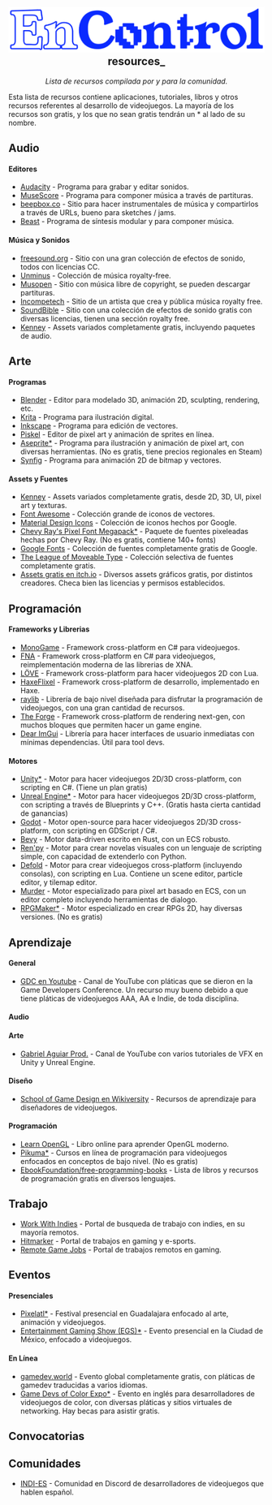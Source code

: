 <h2 align="center">
    <img src="./assets/logoblue.png">
    </a>
    resources_
</h2>

<p align="center">
  <i align="center">Lista de recursos compilada por y para la comunidad.</i>
</p>

Esta lista de recursos contiene aplicaciones, tutoriales, libros y otros recursos referentes al desarrollo de videojuegos. La mayoría de los recursos son gratis, y los que no sean gratis tendrán un * al lado de su nombre.

## Audio

<h4>Editores</h4>

- [Audacity](https://www.audacityteam.org/) - Programa para grabar y editar sonidos.
- [MuseScore](https://musescore.org/en) - Programa para componer música a través de partituras.
- [beepbox.co](https://www.beepbox.co/) - Sitio para hacer instrumentales de música y compartirlos a través de URLs, bueno para sketches / jams.
- [Beast](https://beast.testbit.eu/) - Programa de síntesis modular y para componer música.

<h4>Música y Sonidos</h4>

- [freesound.org](https://www.freesound.org/) - Sitio con una gran colección de efectos de sonido, todos con licencias CC.
- [Unminus](https://www.unminus.com/) - Colección de música royalty-free.
- [Musopen](https://musopen.org/) - Sitio con música libre de copyright, se pueden descargar partituras.
- [Incompetech](https://incompetech.com/music/royalty-free/) - Sitio de un artista que crea y pública música royalty free.
- [SoundBible](https://soundbible.com/royalty-free-sounds-1.html) - Sitio con una colección de efectos de sonido gratis con diversas licencias, tienen una sección royalty free.
- [Kenney](https://www.kenney.nl/) - Assets variados completamente gratis, incluyendo paquetes de audio.

## Arte

<h4>Programas</h4>

- [Blender](https://www.blender.org/) - Editor para modelado 3D, animación 2D, sculpting, rendering, etc.
- [Krita](https://krita.org/) - Programa para ilustración digital.
- [Inkscape](https://inkscape.org/es/) - Programa para edición de vectores.
- [Piskel](http://www.piskelapp.com/) - Editor de pixel art y animación de sprites en línea.
- [Aseprite*](https://www.aseprite.org/download/) - Programa para ilustración y animación de pixel art, con diversas herramientas. (No es gratis, tiene precios regionales en Steam)
- [Synfig](https://www.synfig.org/) - Programa para animación 2D de bitmap y vectores.

<h4>Assets y Fuentes</h4>

- [Kenney](https://www.kenney.nl/) - Assets variados completamente gratis, desde 2D, 3D, UI, pixel art y texturas.
- [Font Awesome](https://github.com/FortAwesome/Font-Awesome/) - Colección grande de iconos de vectores.
- [Material Design Icons](https://github.com/google/material-design-icons) - Colección de iconos hechos por Google.
- [Chevy Ray's Pixel Font Megapack*](https://chevyray.itch.io/pixel-font-megapack) - Paquete de fuentes pixeleadas hechas por Chevy Ray. (No es gratis, contiene 140+ fonts)
- [Google Fonts](https://www.google.com/fonts) - Colección de fuentes completamente gratis de Google.
- [The League of Moveable Type](https://www.theleagueofmoveabletype.com/) - Colección selectiva de fuentes completamente gratis.
- [Assets gratis en itch.io](https://itch.io/game-assets/free) - Diversos assets gráficos gratis, por distintos creadores. Checa bien las licencias y permisos establecidos.

## Programación

<h4>Frameworks y Librerias</h4>

- [MonoGame](https://monogame.net/) - Framework cross-platform en C# para videojuegos.
- [FNA](https://fna-xna.github.io/) - Framework cross-platform en C# para videojuegos, reimplementación moderna de las librerias de XNA.
- [LÖVE](https://www.love2d.org/) - Framework cross-platform para hacer videojuegos 2D con Lua.
- [HaxeFlixel](http://haxeflixel.com/) - Framework cross-platform de desarrollo, implementado en Haxe.
- [raylib](http://www.raylib.com/) - Librería de bajo nivel diseñada para disfrutar la programación de videojuegos, con una gran cantidad de recursos.
- [The Forge](https://github.com/ConfettiFX/The-Forge) - Framework cross-platform de rendering next-gen, con muchos bloques que permiten hacer un game engine.
- [Dear ImGui](https://github.com/ocornut/imgui) - Librería para hacer interfaces de usuario inmediatas con mínimas dependencias. Útil para tool devs.

<h4>Motores</h4>

- [Unity*](https://unity.com/download) - Motor para hacer videojuegos 2D/3D cross-platform, con scripting en C#. (Tiene un plan gratis)
- [Unreal Engine*](https://www.unrealengine.com/en-US) - Motor para hacer videojuegos 2D/3D cross-platform, con scripting a través de Blueprints y C++. (Gratis hasta cierta cantidad de ganancias)
- [Godot](https://godotengine.org/) - Motor open-source para hacer videojuegos 2D/3D cross-platform, con scripting en GDScript / C#.
- [Bevy](https://bevyengine.org/) - Motor data-driven escrito en Rust, con un ECS robusto.
- [Ren'py](https://www.renpy.org/) - Motor para crear novelas visuales con un lenguaje de scripting simple, con capacidad de extenderlo con Python.
- [Defold](https://defold.com/) - Motor para crear videojuegos cross-platform (incluyendo consolas), con scripting en Lua. Contiene un scene editor, particle editor, y tilemap editor.
- [Murder](https://github.com/isadorasophia/murder) - Motor especializado para pixel art basado en ECS, con un editor completo incluyendo herramientas de dialogo.
- [RPGMaker*](https://www.rpgmakerweb.com/downloads) - Motor especializado en crear RPGs 2D, hay diversas versiones. (No es gratis)

## Aprendizaje

<h4>General</h4>

- [GDC en Youtube](https://www.youtube.com/@Gdconf) - Canal de YouTube con pláticas que se dieron en la Game Developers Conference. Un recurso muy bueno debido a que tiene pláticas de videojuegos AAA, AA e Indie, de toda disciplina.
<h4>Audio</h4>
<h4>Arte</h4>

- [Gabriel Aguiar Prod.](https://www.youtube.com/@GabrielAguiarProd) - Canal de YouTube con varios tutoriales de VFX en Unity y Unreal Engine.
<h4>Diseño</h4>

- [School of Game Design en Wikiversity](https://en.wikiversity.org/wiki/School:Game_design) - Recursos de aprendizaje para diseñadores de videojuegos.
<h4>Programación</h4>

- [Learn OpenGL](https://learnopengl.com/) - Libro online para aprender OpenGL moderno.
- [Pikuma*](https://pikuma.com/) - Cursos en línea de programación para videojuegos enfocados en conceptos de bajo nivel. (No es gratis)
- [EbookFoundation/free-programming-books](https://github.com/EbookFoundation/free-programming-books) - Lista de libros y recursos de programación gratis en diversos lenguajes. 

## Trabajo

- [Work With Indies](https://workwithindies.com/) - Portal de busqueda de trabajo con indies, en su mayoría remotos.
- [Hitmarker](https://hitmarker.net/) - Portal de trabajos en gaming y e-sports.
- [Remote Game Jobs](https://remotegamejobs.com/) - Portal de trabajos remotos en gaming.

## Eventos

<h4>Presenciales</h4>

- [Pixelatl*](https://pixelatl.com/) - Festival presencial en Guadalajara enfocado al arte, animación y videojuegos. 
- [Entertainment Gaming Show (EGS)*](https://www.egsmexico.com/) - Evento presencial en la Ciudad de México, enfocado a videojuegos. 
  
<h4>En Línea</h4>

- [gamedev.world](https://gamedev.world/) - Evento global completamente gratis, con pláticas de gamedev traducidas a varios idiomas.
- [Game Devs of Color Expo*](https://www.gamedevsofcolorexpo.com/) - Evento en inglés para desarrolladores de videojuegos de color, con diversas pláticas y sitios virtuales de networking. Hay becas para asistir gratis.

## Convocatorias

## Comunidades

- [INDI-ES](https://discord.gg/Z9eyP8A) - Comunidad en Discord de desarrolladores de videojuegos que hablen español.